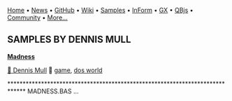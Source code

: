 [Home](https://qb64.com) • [News](../news.md) • [GitHub](https://github.com/QB64Official/qb64) • [Wiki](wiki.md) • [Samples](../samples.md) • [InForm](../inform.md) • [GX](../gx.md) • [QBjs](../qbjs.md) • [Community](../community.md) • [More...](../more.md)

## SAMPLES BY DENNIS MULL

**[Madness](madness/index.md)**

[🐝 Dennis Mull](dennis-mull.md) 🔗 [game](game.md), [dos world](dos-world.md)

*****************************************************************************     MADNESS.BAS    ...
